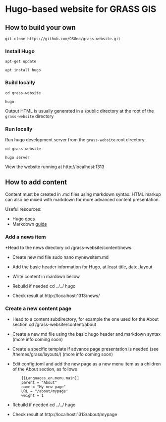 # Hugo-based website for GRASS GIS

## How to build your own

    git clone https://github.com/OSGeo/grass-website.git

### Install Hugo

    apt-get update

    apt install hugo

### Build locally

    cd grass-website

    hugo

Output HTML is usually generated in a /public directory at the root of the `grass-website` directory

### Run locally

Run hugo development server from the `grass-website` root directory:

    cd grass-website

    hugo server

View the website running at  http://localhost:1313


## How to add content

Content must be created in .md files using markdown syntax. HTML markup can also be mixed with markdown for more advanced content presentation.

Useful resources:
 * Hugo [docs](https://gohugo.io/documentation/)
 * Markdown [guide](https://www.markdownguide.org/basic-syntax/)

### Add a news item

 *Head to the news directory
    cd /grass-website/content/news

* Create new md file
    sudo nano mynewsitem.md

* Add the basic header information for Hugo, at least title, date, layout

* Write content in mardown bellow

* Rebuild if needed
   cd ../../
   hugo

* Check result at http://localhost:1313/news/

### Create a new content page

* Head to a content subdirectory, for example the one used for the About section
cd /grass-website/content/about

* Create a new md file using the basic hugo header and markdown syntax
(more info coming soon)

* Create a specific template if advance page presentation is needed (see /themes/grass/layouts/)
(more info coming soon)

* Edit config.toml and add the new page as a new menu item as a children of the About section, as follows

          [[Languages.en.menu.main]]
          parent = "About"
          name = "My new page"
          URL = "/about/mypage"
          weight = 1

* Rebuild if needed
   cd ../../
   hugo

* Check result at http://localhost:1313/about/mypage








